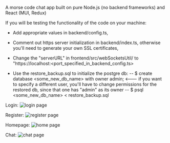 A morse code chat app built on pure Node.js (no backend frameworks) and React (MUI, Redux)

If you will be testing the functionality of the code on your machine:

* Add appropriate values in backend/config.ts,

* Comment out https server initialization in backend/index.ts, otherwise you'll need to generate your own SSL certificates,

* Change the "serverURL" in frontend/src/webSocketsUtil/ to "https://localhost:<port_specified_in_backend_config.ts>

* Use the restore_backup.sql to initialize the postgre db: 
-- $ create database <some_new_db_name> with owner admin;  <--- if you want to specify a different user, you'll have to change permissions for the restored db, since that one has "admin" as its owner
-- $ psql <some_new_db_name> < restore_backup.sql

Login:
![login page](https://github.com/svitan0k/infotech-test-prj/blob/master/preview/2022-09-26_20-59.png?raw=true)

Register:
![register page](https://github.com/svitan0k/infotech-test-prj/blob/master/preview/2022-09-26_21-00.png)

Homepage:
![home page](https://github.com/svitan0k/infotech-test-prj/blob/master/preview/2022-09-26_21-01.png)

Chat:
![chat page](https://github.com/svitan0k/infotech-test-prj/blob/master/preview/2022-09-26_21-02.png)
